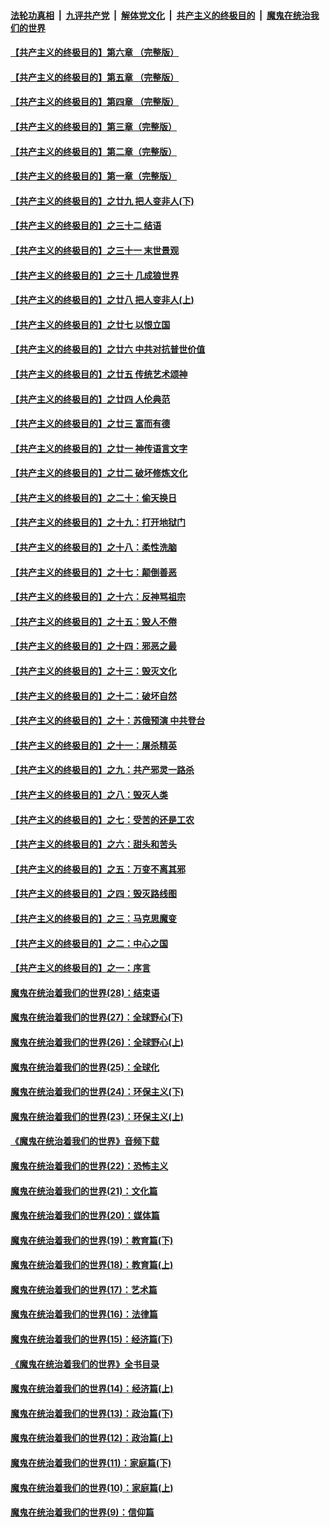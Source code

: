 ####  [法轮功真相](../../../../basic/blob/master/README.md?t=11021939) &nbsp;|&nbsp; [九评共产党](../../../../9ping.md/blob/master/README.md?t=11021939) &nbsp;|&nbsp; [解体党文化](../../../../jtdwh.md/blob/master/README.md?t=11021939)  &nbsp;|&nbsp; [共产主义的终极目的](../../../../gczydzjmd.md/blob/master/README.md?t=11021939) &nbsp;|&nbsp; [魔鬼在统治我们的世界](../../../../mgztzwmdsj.md/blob/master/README.md?t=11021939) 

#### [【共产主义的终极目的】第六章 （完整版）](../pages/nsc422/n11428913.md?t=11021939) 

#### [【共产主义的终极目的】第五章 （完整版）](../pages/nsc422/n11428912.md?t=11021939) 

#### [【共产主义的终极目的】第四章 （完整版）](../pages/nsc422/n11428907.md?t=11021939) 

#### [【共产主义的终极目的】第三章（完整版）](../pages/nsc422/n11428848.md?t=11021939) 

#### [【共产主义的终极目的】第二章（完整版）](../pages/nsc422/n11428831.md?t=11021939) 

#### [【共产主义的终极目的】第一章（完整版）](../pages/nsc422/n11417651.md?t=11021939) 

#### [【共产主义的终极目的】之廿九 把人变非人(下)](../pages/nsc422/n11344140.md?t=11021939) 

#### [【共产主义的终极目的】之三十二 结语](../pages/nsc422/n11360535.md?t=11021939) 

#### [【共产主义的终极目的】之三十一 末世景观](../pages/nsc422/n11351129.md?t=11021939) 

#### [【共产主义的终极目的】之三十 几成狼世界](../pages/nsc422/n11348280.md?t=11021939) 

#### [【共产主义的终极目的】之廿八 把人变非人(上)](../pages/nsc422/n11340492.md?t=11021939) 

#### [【共产主义的终极目的】之廿七 以恨立国](../pages/nsc422/n11336944.md?t=11021939) 

#### [【共产主义的终极目的】之廿六 中共对抗普世价值](../pages/nsc422/n11324785.md?t=11021939) 

#### [【共产主义的终极目的】之廿五 传统艺术颂神](../pages/nsc422/n11296396.md?t=11021939) 

#### [【共产主义的终极目的】之廿四 人伦典范](../pages/nsc422/n11296397.md?t=11021939) 

#### [【共产主义的终极目的】之廿三 富而有德](../pages/nsc422/n11283598.md?t=11021939) 

#### [【共产主义的终极目的】之廿一 神传语言文字](../pages/nsc422/n11263265.md?t=11021939) 

#### [【共产主义的终极目的】之廿二 破坏修炼文化](../pages/nsc422/n11245728.md?t=11021939) 

#### [【共产主义的终极目的】之二十：偷天换日](../pages/nsc422/n11238846.md?t=11021939) 

#### [【共产主义的终极目的】之十九：打开地狱门](../pages/nsc422/n11206376.md?t=11021939) 

#### [【共产主义的终极目的】之十八：柔性洗脑](../pages/nsc422/n11199994.md?t=11021939) 

#### [【共产主义的终极目的】之十七：颠倒善恶](../pages/nsc422/n11179782.md?t=11021939) 

#### [【共产主义的终极目的】之十六：反神骂祖宗](../pages/nsc422/n11166798.md?t=11021939) 

#### [【共产主义的终极目的】之十五：毁人不倦](../pages/nsc422/n11166792.md?t=11021939) 

#### [【共产主义的终极目的】之十四：邪恶之最](../pages/nsc422/n11150249.md?t=11021939) 

#### [【共产主义的终极目的】之十三：毁灭文化](../pages/nsc422/n11135227.md?t=11021939) 

#### [【共产主义的终极目的】之十二：破坏自然](../pages/nsc422/n11135214.md?t=11021939) 

#### [【共产主义的终极目的】之十：苏俄预演 中共登台](../pages/nsc422/n11118424.md?t=11021939) 

#### [【共产主义的终极目的】之十一：屠杀精英](../pages/nsc422/n11118442.md?t=11021939) 

#### [【共产主义的终极目的】之九：共产邪灵一路杀](../pages/nsc422/n11114139.md?t=11021939) 

#### [【共产主义的终极目的】之八：毁灭人类](../pages/nsc422/n11108503.md?t=11021939) 

#### [【共产主义的终极目的】之七：受苦的还是工农](../pages/nsc422/n11101809.md?t=11021939) 

#### [【共产主义的终极目的】之六：甜头和苦头](../pages/nsc422/n11096971.md?t=11021939) 

#### [【共产主义的终极目的】之五：万变不离其邪](../pages/nsc422/n11091285.md?t=11021939) 

#### [【共产主义的终极目的】之四：毁灭路线图](../pages/nsc422/n11086284.md?t=11021939) 

#### [【共产主义的终极目的】之三：马克思魔变](../pages/nsc422/n11061941.md?t=11021939) 

#### [【共产主义的终极目的】之二：中心之国](../pages/nsc422/n11047728.md?t=11021939) 

#### [【共产主义的终极目的】之一：序言](../pages/nsc422/n11086077.md?t=11021939) 

#### [魔鬼在统治着我们的世界(28)：结束语](../pages/nsc422/n10936246.md?t=11021939) 

#### [魔鬼在统治着我们的世界(27)：全球野心(下)](../pages/nsc422/n10928319.md?t=11021939) 

#### [魔鬼在统治着我们的世界(26)：全球野心(上)](../pages/nsc422/n10900318.md?t=11021939) 

#### [魔鬼在统治着我们的世界(25)：全球化](../pages/nsc422/n10788205.md?t=11021939) 

#### [魔鬼在统治着我们的世界(24)：环保主义(下)](../pages/nsc422/n10695307.md?t=11021939) 

#### [魔鬼在统治着我们的世界(23)：环保主义(上)](../pages/nsc422/n10688613.md?t=11021939) 

#### [《魔鬼在统治着我们的世界》音频下载](../pages/nsc422/n10635553.md?t=11021939) 

#### [魔鬼在统治着我们的世界(22)：恐怖主义](../pages/nsc422/n10614727.md?t=11021939) 

#### [魔鬼在统治着我们的世界(21)：文化篇](../pages/nsc422/n10597706.md?t=11021939) 

#### [魔鬼在统治着我们的世界(20)：媒体篇](../pages/nsc422/n10586579.md?t=11021939) 

#### [魔鬼在统治着我们的世界(19)：教育篇(下)](../pages/nsc422/n10564808.md?t=11021939) 

#### [魔鬼在统治着我们的世界(18)：教育篇(上)](../pages/nsc422/n10526970.md?t=11021939) 

#### [魔鬼在统治着我们的世界(17)：艺术篇](../pages/nsc422/n10499093.md?t=11021939) 

#### [魔鬼在统治着我们的世界(16)：法律篇](../pages/nsc422/n10485969.md?t=11021939) 

#### [魔鬼在统治着我们的世界(15)：经济篇(下)](../pages/nsc422/n10469975.md?t=11021939) 

#### [《魔鬼在统治着我们的世界》全书目录](../pages/nsc422/n10464261.md?t=11021939) 

#### [魔鬼在统治着我们的世界(14)：经济篇(上)](../pages/nsc422/n10457370.md?t=11021939) 

#### [魔鬼在统治着我们的世界(13)：政治篇(下)](../pages/nsc422/n10448270.md?t=11021939) 

#### [魔鬼在统治着我们的世界(12)：政治篇(上)](../pages/nsc422/n10444576.md?t=11021939) 

#### [魔鬼在统治着我们的世界(11)：家庭篇(下)](../pages/nsc422/n10440961.md?t=11021939) 

#### [魔鬼在统治着我们的世界(10)：家庭篇(上)](../pages/nsc422/n10435448.md?t=11021939) 

#### [魔鬼在统治着我们的世界(9)：信仰篇](../pages/nsc422/n10432159.md?t=11021939) 

